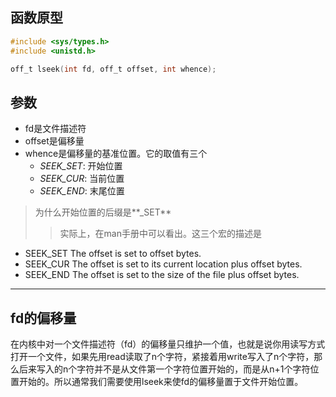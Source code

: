 ## 函数原型
```c
#include <sys/types.h>
#include <unistd.h>

off_t lseek(int fd, off_t offset, int whence);
```
## 参数
- fd是文件描述符
- offset是偏移量
- whence是偏移量的基准位置。它的取值有三个
  - *SEEK_SET*: 开始位置
  - *SEEK_CUR*: 当前位置
  - *SEEK_END*: 末尾位置

>为什么开始位置的后缀是**_SET**
>>实际上，在man手册中可以看出。这三个宏的描述是
- SEEK_SET The offset is set to offset bytes.
- SEEK_CUR The offset is set to its current location plus offset bytes.
- SEEK_END The offset is set to the size of the file plus offset bytes.

----------
## fd的偏移量
在内核中对一个文件描述符（fd）的偏移量只维护一个值，也就是说你用读写方式打开一个文件，如果先用read读取了n个字符，紧接着用write写入了n个字符，那么后来写入的n个字符并不是从文件第一个字符位置开始的，而是从n+1个字符位置开始的。所以通常我们需要使用lseek来使fd的偏移量置于文件开始位置。